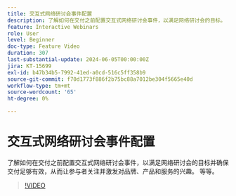 ```yaml
---
title: 交互式网络研讨会事件配置
description: 了解如何在交付之前配置交互式网络研讨会事件，以满足网络研讨会的目标。
feature: Interactive Webinars
role: User
level: Beginner
doc-type: Feature Video
duration: 307
last-substantial-update: 2024-06-05T00:00:00Z
jira: KT-15699
exl-id: b47b34b5-7992-41ed-a0cd-516c5ff358b9
source-git-commit: f70d1773f886f2b75bc88a7012be304f5665e40d
workflow-type: tm+mt
source-wordcount: '65'
ht-degree: 0%

---
```


# 交互式网络研讨会事件配置

了解如何在交付之前配置交互式网络研讨会事件，以满足网络研讨会的目标并确保交付足够有效，从而让参与者关注并激发对品牌、产品和服务的兴趣。 等等。

>[!VIDEO](https://video.tv.adobe.com/v/3429637/?learn=on)
